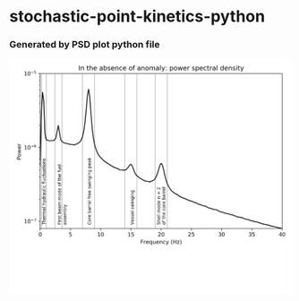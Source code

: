 # stochastic-point-kinetics-python

### Generated by PSD plot python file
![Result](normal_PSD.png)
